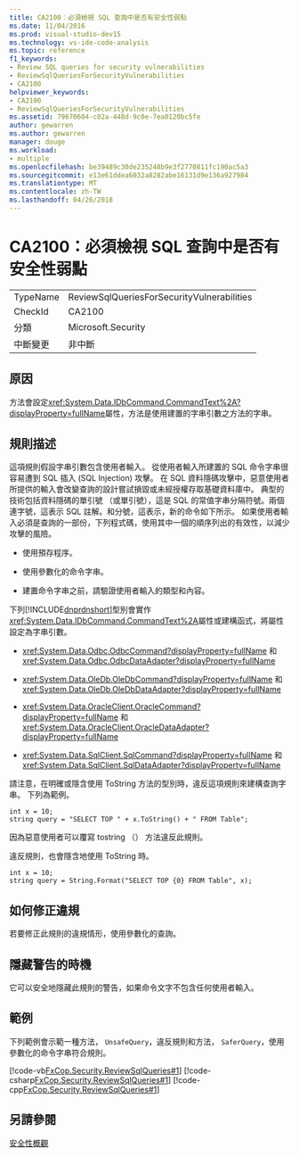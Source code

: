 ```yaml
---
title: CA2100：必須檢視 SQL 查詢中是否有安全性弱點
ms.date: 11/04/2016
ms.prod: visual-studio-dev15
ms.technology: vs-ide-code-analysis
ms.topic: reference
f1_keywords:
- Review SQL queries for security vulnerabilities
- ReviewSqlQueriesForSecurityVulnerabilities
- CA2100
helpviewer_keywords:
- CA2100
- ReviewSqlQueriesForSecurityVulnerabilities
ms.assetid: 79670604-c02a-448d-9c0e-7ea0120bc5fe
author: gewarren
ms.author: gewarren
manager: douge
ms.workload:
- multiple
ms.openlocfilehash: be39489c30de235248b9e3f2770811fc190ac5a3
ms.sourcegitcommit: e13e61ddea6032a8282abe16131d9e136a927984
ms.translationtype: MT
ms.contentlocale: zh-TW
ms.lasthandoff: 04/26/2018
---
```

# <a name="ca2100-review-sql-queries-for-security-vulnerabilities"></a>CA2100：必須檢視 SQL 查詢中是否有安全性弱點
|||
|-|-|
|TypeName|ReviewSqlQueriesForSecurityVulnerabilities|
|CheckId|CA2100|
|分類|Microsoft.Security|
|中斷變更|非中斷|

## <a name="cause"></a>原因
 方法會設定<xref:System.Data.IDbCommand.CommandText%2A?displayProperty=fullName>屬性，方法是使用建置的字串引數之方法的字串。

## <a name="rule-description"></a>規則描述
 這項規則假設字串引數包含使用者輸入。 從使用者輸入所建置的 SQL 命令字串很容易遭到 SQL 插入 (SQL Injection) 攻擊。 在 SQL 資料隱碼攻擊中，惡意使用者所提供的輸入會改變查詢的設計嘗試損毀或未經授權存取基礎資料庫中。 典型的技術包括資料隱碼的單引號 （或單引號），這是 SQL 的常值字串分隔符號。兩個連字號，這表示 SQL 註解。和分號，這表示，新的命令如下所示。 如果使用者輸入必須是查詢的一部份，下列程式碼，使用其中一個的順序列出的有效性，以減少攻擊的風險。

-   使用預存程序。

-   使用參數化的命令字串。

-   建置命令字串之前，請驗證使用者輸入的類型和內容。

 下列[!INCLUDE[dnprdnshort](../code-quality/includes/dnprdnshort_md.md)]型別會實作<xref:System.Data.IDbCommand.CommandText%2A>屬性或建構函式，將屬性設定為字串引數。

-   <xref:System.Data.Odbc.OdbcCommand?displayProperty=fullName> 和 <xref:System.Data.Odbc.OdbcDataAdapter?displayProperty=fullName>

-   <xref:System.Data.OleDb.OleDbCommand?displayProperty=fullName> 和 <xref:System.Data.OleDb.OleDbDataAdapter?displayProperty=fullName>

-   <xref:System.Data.OracleClient.OracleCommand?displayProperty=fullName> 和 <xref:System.Data.OracleClient.OracleDataAdapter?displayProperty=fullName>

-   <xref:System.Data.SqlClient.SqlCommand?displayProperty=fullName> 和 <xref:System.Data.SqlClient.SqlDataAdapter?displayProperty=fullName>

 請注意，在明確或隱含使用 ToString 方法的型別時，違反這項規則來建構查詢字串。 下列為範例。

```
int x = 10;
string query = "SELECT TOP " + x.ToString() + " FROM Table";
```

 因為惡意使用者可以覆寫 tostring （） 方法違反此規則。

 違反規則，也會隱含地使用 ToString 時。

```
int x = 10;
string query = String.Format("SELECT TOP {0} FROM Table", x);
```

## <a name="how-to-fix-violations"></a>如何修正違規
 若要修正此規則的違規情形，使用參數化的查詢。

## <a name="when-to-suppress-warnings"></a>隱藏警告的時機
 它可以安全地隱藏此規則的警告，如果命令文字不包含任何使用者輸入。

## <a name="example"></a>範例
 下列範例會示範一種方法， `UnsafeQuery`，違反規則和方法， `SaferQuery`，使用參數化的命令字串符合規則。

 [!code-vb[FxCop.Security.ReviewSqlQueries#1](../code-quality/codesnippet/VisualBasic/ca2100-review-sql-queries-for-security-vulnerabilities_1.vb)]
 [!code-csharp[FxCop.Security.ReviewSqlQueries#1](../code-quality/codesnippet/CSharp/ca2100-review-sql-queries-for-security-vulnerabilities_1.cs)]
 [!code-cpp[FxCop.Security.ReviewSqlQueries#1](../code-quality/codesnippet/CPP/ca2100-review-sql-queries-for-security-vulnerabilities_1.cpp)]

## <a name="see-also"></a>另請參閱
 [安全性概觀](/dotnet/framework/data/adonet/security-overview)